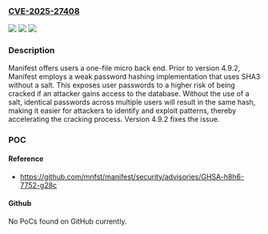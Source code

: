 ### [CVE-2025-27408](https://cve.mitre.org/cgi-bin/cvename.cgi?name=CVE-2025-27408)
![](https://img.shields.io/static/v1?label=Product&message=manifest&color=blue)
![](https://img.shields.io/static/v1?label=Version&message=%3D%20%3C%204.9.2%20&color=brighgreen)
![](https://img.shields.io/static/v1?label=Vulnerability&message=CWE-759%3A%20Use%20of%20a%20One-Way%20Hash%20without%20a%20Salt&color=brighgreen)

### Description

Manifest offers users a one-file micro back end. Prior to version 4.9.2, Manifest employs a weak password hashing implementation that uses SHA3 without a salt. This exposes user passwords to a higher risk of being cracked if an attacker gains access to the database. Without the use of a salt, identical passwords across multiple users will result in the same hash, making it easier for attackers to identify and exploit patterns, thereby accelerating the cracking process. Version 4.9.2 fixes the issue.

### POC

#### Reference
- https://github.com/mnfst/manifest/security/advisories/GHSA-h8h6-7752-g28c

#### Github
No PoCs found on GitHub currently.

